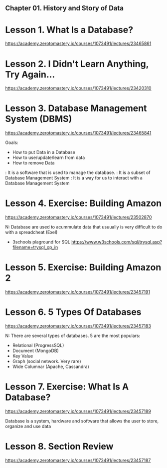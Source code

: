## Chapter 01. History and Story of Data

# Lesson 1. What Is a Database?

https://academy.zerotomastery.io/courses/1073491/lectures/23465861

# Lesson 2. I Didn't Learn Anything, Try Again...

https://academy.zerotomastery.io/courses/1073491/lectures/23420310

# Lesson 3. Database Management System (DBMS)

https://academy.zerotomastery.io/courses/1073491/lectures/23465841

Goals:

- How to put Data in a Database
- How to use/update/learn from data
- How to remove Data

<Database Management System>: It is a software that is used to manage the database.
<Relatational Database Management system>: It is a subset of Database Management System
<Structure Query Language>: It is a way for us to interact with a Database Management System

# Lesson 4. Exercise: Building Amazon

https://academy.zerotomastery.io/courses/1073491/lectures/23502870

N: Database are used to acummulate data that usuually is very difficult to do with a spreadcheat (Exel)

- 3schools plaground for SQL
  https://www.w3schools.com/sql/trysql.asp?filename=trysql_op_in

# Lesson 5. Exercise: Building Amazon 2

https://academy.zerotomastery.io/courses/1073491/lectures/23457191

# Lesson 6. 5 Types Of Databases

https://academy.zerotomastery.io/courses/1073491/lectures/23457183

N: There are several types of databases. 5 are the most populars:

- Relational (ProgressSQL)
- Document (MongoDB)
- Key Value
- Graph (social network. Very rare)
- Wide Columnar (Apache, Cassandra)

# Lesson 7. Exercise: What Is A Database?

https://academy.zerotomastery.io/courses/1073491/lectures/23457189

Database is a system, hardware and software that allows the user to store, organize and use data

# Lesson 8. Section Review

https://academy.zerotomastery.io/courses/1073491/lectures/23457187
